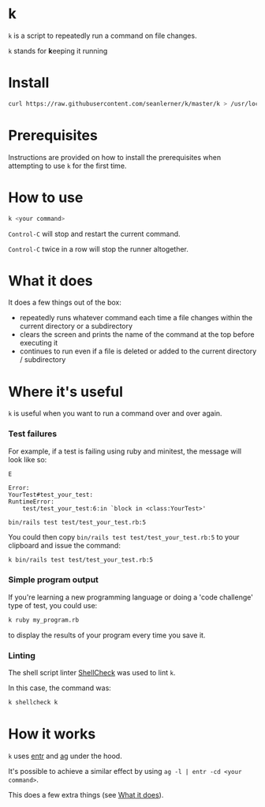 # k

`k` is a script to repeatedly run a command on file changes.

`k` stands for **k**eeping it running

# Install

```sh
curl https://raw.githubusercontent.com/seanlerner/k/master/k > /usr/local/bin/k && chmod +x /usr/local/bin/k
```

# Prerequisites

Instructions are provided on how to install the prerequisites when attempting to use `k` for the first time.

# How to use

```sh
k <your command>
```

`Control-C` will stop and restart the current command.

`Control-C` twice in a row will stop the runner altogether.

# What it does

It does a few things out of the box:

- repeatedly runs whatever command each time a file changes within the current directory or a subdirectory
- clears the screen and prints the name of the command at the top before executing it
- continues to run even if a file is deleted or added to the current directory / subdirectory

# Where it's useful

`k` is useful when you want to run a command over and over again.

### Test failures

For example, if a test is failing using ruby and minitest, the message will look like so:

```plain
E

Error:
YourTest#test_your_test:
RuntimeError:
    test/test_your_test:6:in `block in <class:YourTest>'

bin/rails test test/test_your_test.rb:5
```

You could then copy `bin/rails test test/test_your_test.rb:5` to your clipboard and issue the command:

```sh
k bin/rails test test/test_your_test.rb:5
```

### Simple program output

If you're learning a new programming language or doing a 'code challenge' type of test, you could use:

```sh
k ruby my_program.rb
```

to display the results of your program every time you save it.

### Linting

The shell script linter [ShellCheck](https://github.com/koalaman/shellcheck) was used to lint `k`.

In this case, the command was:

```sh
k shellcheck k
```

# How it works

`k` uses [entr](http://eradman.com/entrproject/) and [ag](https://github.com/ggreer/the_silver_searcher) under the hood.

It's possible to achieve a similar effect by using `ag -l | entr -cd <your command>`.

This does a few extra things (see [What it does](#what-it-does)).
